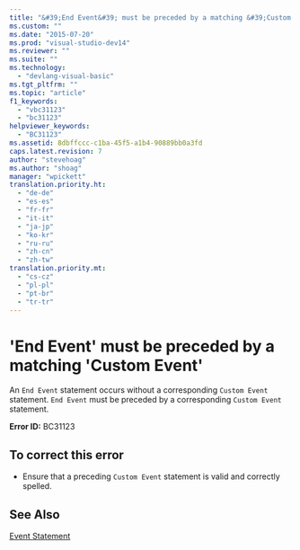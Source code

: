```yaml
---
title: "&#39;End Event&#39; must be preceded by a matching &#39;Custom Event&#39; | Microsoft Docs"
ms.custom: ""
ms.date: "2015-07-20"
ms.prod: "visual-studio-dev14"
ms.reviewer: ""
ms.suite: ""
ms.technology: 
  - "devlang-visual-basic"
ms.tgt_pltfrm: ""
ms.topic: "article"
f1_keywords: 
  - "vbc31123"
  - "bc31123"
helpviewer_keywords: 
  - "BC31123"
ms.assetid: 8dbffccc-c1ba-45f5-a1b4-90889bb0a3fd
caps.latest.revision: 7
author: "stevehoag"
ms.author: "shoag"
manager: "wpickett"
translation.priority.ht: 
  - "de-de"
  - "es-es"
  - "fr-fr"
  - "it-it"
  - "ja-jp"
  - "ko-kr"
  - "ru-ru"
  - "zh-cn"
  - "zh-tw"
translation.priority.mt: 
  - "cs-cz"
  - "pl-pl"
  - "pt-br"
  - "tr-tr"
---
```

# &#39;End Event&#39; must be preceded by a matching &#39;Custom Event&#39;
An `End Event` statement occurs without a corresponding `Custom Event` statement. `End Event` must be preceded by a corresponding `Custom Event` statement.  
  
 **Error ID:** BC31123  
  
## To correct this error  
  
-   Ensure that a preceding `Custom Event` statement is valid and correctly spelled.  
  
## See Also  
 [Event Statement](../../visual-basic/language-reference/statements/event-statement.md)